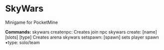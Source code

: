 # SkyWars
Minigame for PocketMine

**Commands:**
skywars createnpc: Creates join npc
skywars create: [name] [slots] [type] Creates arena
skywars setspawn: [spawn] sets player spawn
•type: solo/team
     

